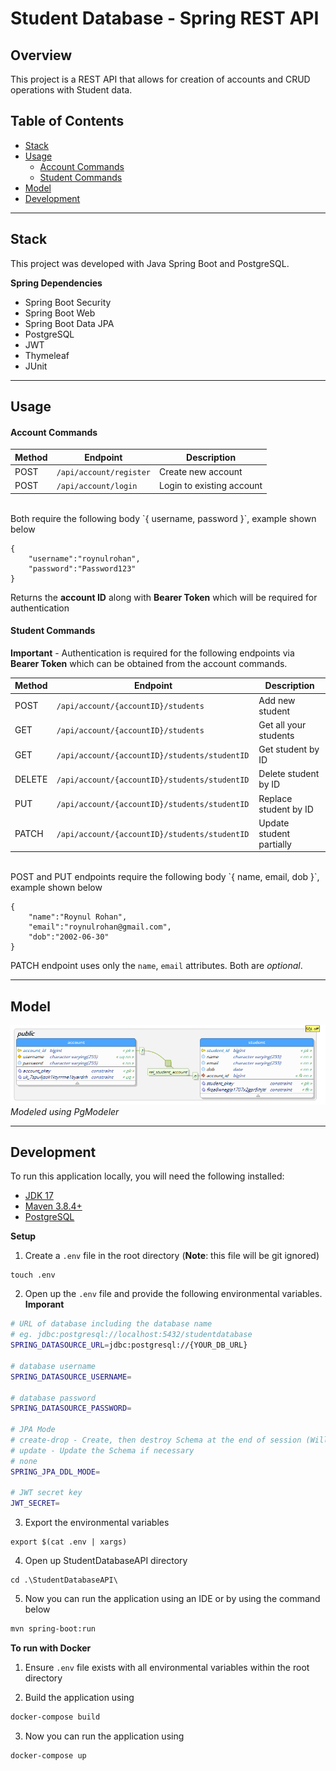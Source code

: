 # Student Database - Spring REST API

## Overview

This project is a REST API that allows for creation of accounts and CRUD operations with Student data.

## Table of Contents

-   [Stack](#stack)<br/>
-   [Usage](#usage)<br/>
    -   [Account Commands](#account-commands)<br/>
    -   [Student Commands](#student-commands)<br/>
-   [Model](#model)<br/>
-   [Development](#development)<br/>

___

## Stack

This project was developed with Java Spring Boot and PostgreSQL.

**Spring Dependencies**

-   Spring Boot Security
-   Spring Boot Web
-   Spring Boot Data JPA
-   PostgreSQL
-   JWT
-   Thymeleaf
-   JUnit

___ 
## Usage

#### Account Commands

| Method | Endpoint                | Description               |
| ------ | ----------------------- | ------------------------- |
| POST   | `/api/account/register` | Create new account        |
| POST   | `/api/account/login `   | Login to existing account |

<br>
Both require the following body `{ username, password }`, example shown below

```
{
    "username":"roynulrohan",
    "password":"Password123"
}
```

Returns the **account ID** along with **Bearer Token** which will be required for authentication

#### Student Commands

**Important** - Authentication is required for the following endpoints via **Bearer Token** which can be obtained from the account commands.

| Method | Endpoint                                       | Description              |
| ------ | ---------------------------------------------- | ------------------------ |
| POST   | `/api/account/{accountID}/students `           | Add new student          |
| GET    | `/api/account/{accountID}/students `           | Get all your students    |
| GET    | `/api/account/{accountID}/students/studentID`  | Get student by ID        |
| DELETE | `/api/account/{accountID}/students/studentID`  | Delete student by ID     |
| PUT    | `/api/account/{accountID}/students/studentID`  | Replace student by ID    |
| PATCH  | `/api/account/{accountID}/students/studentID ` | Update student partially |

<br>
POST and PUT endpoints require the following body `{ name, email, dob }`, example shown below

```
{
    "name":"Roynul Rohan",
    "email":"roynulrohan@gmail.com",
    "dob":"2002-06-30"
}
```

PATCH endpoint uses only the `name`, `email` attributes. Both are _optional_.

___
## Model

![](misc/studentdatabase-model.png)_Modeled using PgModeler_

___

## Development

To run this application locally, you will need the following installed:

-   [JDK 17](https://www.oracle.com/java/technologies/javase/jdk17-archive-downloads.html)
-   [Maven 3.8.4+](https://maven.apache.org/download.cgi)
-   [PostgreSQL](https://www.postgresql.org/download/)

**Setup**

1. Create a `.env` file in the root directory (**Note**: this file will be git ignored)

```
touch .env
```

2. Open up the `.env` file and provide the following environmental variables. **Imporant**

```bash
# URL of database including the database name
# eg. jdbc:postgresql://localhost:5432/studentdatabase
SPRING_DATASOURCE_URL=jdbc:postgresql://{YOUR_DB_URL}

# database username
SPRING_DATASOURCE_USERNAME=

# database password
SPRING_DATASOURCE_PASSWORD=

# JPA Mode
# create-drop - Create, then destroy Schema at the end of session (Will erase everything)
# update - Update the Schema if necessary
# none
SPRING_JPA_DDL_MODE=

# JWT secret key
JWT_SECRET=
```

3. Export the environmental variables

```
export $(cat .env | xargs)
```

4. Open up StudentDatabaseAPI directory

```
cd .\StudentDatabaseAPI\
```

5. Now you can run the application using an IDE or by using the command below

```bash
mvn spring-boot:run
```

**To run with Docker**

1. Ensure `.env` file exists with all environmental variables within the root directory

2. Build the application using

```bash
docker-compose build
```

3. Now you can run the application using

```bash
docker-compose up
```
